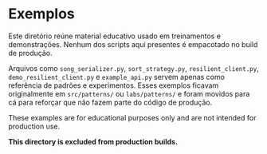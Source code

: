 # Exemplos

Este diretório reúne material educativo usado em treinamentos e demonstrações. Nenhum dos scripts aqui presentes é empacotado no build de produção.

Arquivos como `song_serializer.py`, `sort_strategy.py`, `resilient_client.py`, `demo_resilient_client.py` e `example_api.py` servem apenas como referência de padrões e experimentos. Esses exemplos ficavam originalmente em `src/patterns/` ou `labs/patterns/` e foram movidos para cá para reforçar que não fazem parte do código de produção.

These examples are for educational purposes only and are not intended for production use.

**This directory is excluded from production builds.**
